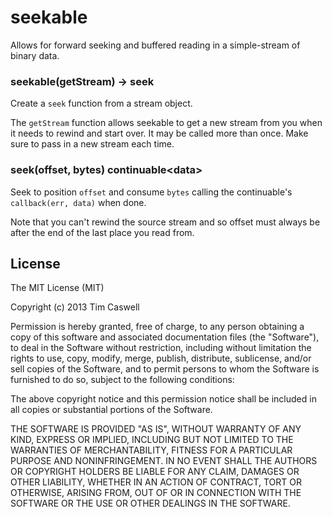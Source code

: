 seekable
========

Allows for forward seeking and buffered reading in a simple-stream of binary data.

### seekable(getStream) -> seek

Create a `seek` function from a stream object.

The `getStream` function allows seekable to get a new stream from you when it needs to rewind and start over.  It may be called more than once.  Make sure to pass in a new stream each time.

### seek(offset, bytes) continuable&lt;data>

Seek to position `offset` and consume `bytes` calling the continuable's `callback(err, data)` when done.

Note that you can't rewind the source stream and so offset must always be after the end of the last place you read from.

## License

The MIT License (MIT)

Copyright (c) 2013 Tim Caswell

Permission is hereby granted, free of charge, to any person obtaining a copy
of this software and associated documentation files (the "Software"), to deal
in the Software without restriction, including without limitation the rights
to use, copy, modify, merge, publish, distribute, sublicense, and/or sell
copies of the Software, and to permit persons to whom the Software is
furnished to do so, subject to the following conditions:

The above copyright notice and this permission notice shall be included in
all copies or substantial portions of the Software.

THE SOFTWARE IS PROVIDED "AS IS", WITHOUT WARRANTY OF ANY KIND, EXPRESS OR
IMPLIED, INCLUDING BUT NOT LIMITED TO THE WARRANTIES OF MERCHANTABILITY,
FITNESS FOR A PARTICULAR PURPOSE AND NONINFRINGEMENT. IN NO EVENT SHALL THE
AUTHORS OR COPYRIGHT HOLDERS BE LIABLE FOR ANY CLAIM, DAMAGES OR OTHER
LIABILITY, WHETHER IN AN ACTION OF CONTRACT, TORT OR OTHERWISE, ARISING FROM,
OUT OF OR IN CONNECTION WITH THE SOFTWARE OR THE USE OR OTHER DEALINGS IN
THE SOFTWARE.

